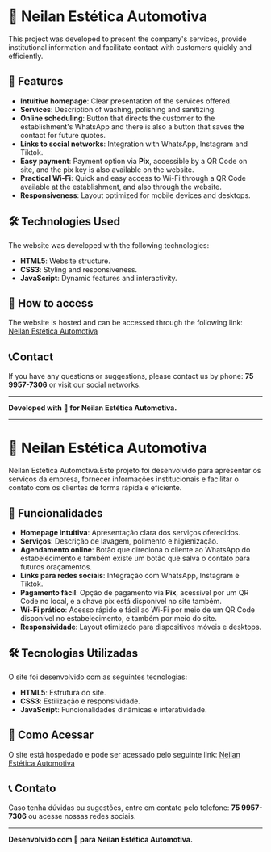 # 🚗 Neilan Estética Automotiva

 This project was developed to present the company's services, provide institutional information and facilitate contact with customers quickly and efficiently.

## 🌟 Features

- **Intuitive homepage**: Clear presentation of the services offered.
- **Services**: Description of washing, polishing and sanitizing.
- **Online scheduling**: Button that directs the customer to the establishment's WhatsApp and there is also a button that saves the contact for future quotes.
- **Links to social networks**: Integration with WhatsApp, Instagram and Tiktok.
- **Easy payment**: Payment option via **Pix**, accessible by a QR Code on site, and the pix key is also available on the website.
- **Practical Wi-Fi**: Quick and easy access to Wi-Fi through a QR Code available at the establishment, and also through the website.
- **Responsiveness**: Layout optimized for mobile devices and desktops.

## 🛠️ Technologies Used

The website was developed with the following technologies:

- **HTML5**: Website structure.
- **CSS3**: Styling and responsiveness.
- **JavaScript**: Dynamic features and interactivity.

## 🚀 How to access

The website is hosted and can be accessed through the following link:
[Neilan Estética Automotiva](https://neilan-estetica.vercel.app/)

## 📞Contact

If you have any questions or suggestions, please contact us by phone: **75 9957-7306** or visit our social networks.

---
**Developed with 💙 for Neilan Estética Automotiva.**

-------------------------------------------------------------------------


# 🚗 Neilan Estética Automotiva

Neilan Estética Automotiva.Este projeto foi desenvolvido para apresentar os serviços da empresa, fornecer informações institucionais e facilitar o contato com os clientes de forma rápida e eficiente.

## 🌟 Funcionalidades

- **Homepage intuitiva**: Apresentação clara dos serviços oferecidos.
- **Serviços**: Descrição de lavagem, polimento e higienização.
- **Agendamento online**: Botão que direciona o cliente ao WhatsApp do estabelecimento e também existe um botão que salva o contato para futuros oraçamentos.
- **Links para redes sociais**: Integração com WhatsApp, Instagram e Tiktok.
- **Pagamento fácil**: Opção de pagamento via **Pix**, acessível por um QR Code no local, e a chave pix está disponível no site também.
- **Wi-Fi prático**: Acesso rápido e fácil ao Wi-Fi por meio de um QR Code disponível no estabelecimento, e também por meio do site.
- **Responsividade**: Layout otimizado para dispositivos móveis e desktops.

## 🛠️ Tecnologias Utilizadas

O site foi desenvolvido com as seguintes tecnologias:

- **HTML5**: Estrutura do site.
- **CSS3**: Estilização e responsividade.
- **JavaScript**: Funcionalidades dinâmicas e interatividade.


## 🚀 Como Acessar

O site está hospedado e pode ser acessado pelo seguinte link:
[Neilan Estética Automotiva](https://neilan-estetica.vercel.app/)

## 📞 Contato

Caso tenha dúvidas ou sugestões, entre em contato pelo telefone: **75 9957-7306** ou acesse nossas redes sociais.

---
**Desenvolvido com 💙 para Neilan Estética Automotiva.**

